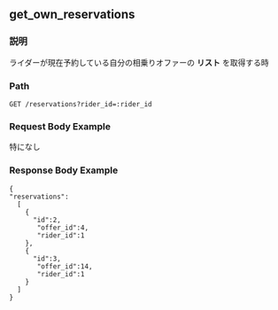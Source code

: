 ## get_own_reservations

### 説明
ライダーが現在予約している自分の相乗りオファーの **リスト** を取得する時

### Path
```
GET /reservations?rider_id=:rider_id
```

### Request Body Example
特になし

### Response Body Example
```
{
"reservations":
  [
    {
      "id":2,
       "offer_id":4,
       "rider_id":1
    },
    {
      "id":3,
       "offer_id":14,
       "rider_id":1
    }
  ]
}
```

